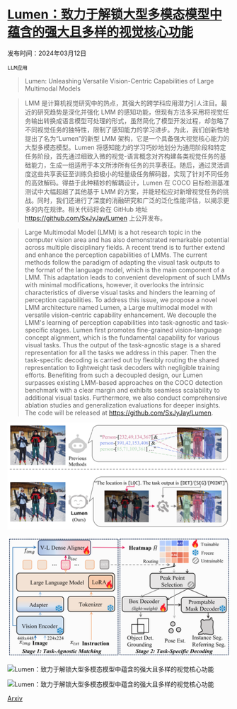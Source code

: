 # [Lumen：致力于解锁大型多模态模型中蕴含的强大且多样的视觉核心功能](https://arxiv.org/abs/2403.07304)

发布时间：2024年03月12日

`LLM应用`

> Lumen: Unleashing Versatile Vision-Centric Capabilities of Large Multimodal Models

> LMM 是计算机视觉研究中的热点，其强大的跨学科应用潜力引人注目。最近的研究趋势是深化并强化 LMM 的感知功能，但现有方法多采用将视觉任务输出转换成语言模型可处理的形式，虽然简化了模型开发过程，却忽略了不同视觉任务的独特性，限制了感知能力的学习进步。为此，我们创新性地提出了名为“Lumen”的新型 LMM 架构，它是一个具备强大视觉核心能力的大型多模态模型。Lumen 将感知能力的学习巧妙地划分为通用阶段和特定任务阶段，首先通过细致入微的视觉-语言概念对齐构建各类视觉任务的基础能力，生成一组适用于本文所涉所有任务的共享表征。随后，通过灵活调度这些共享表征至训练负担极小的轻量级任务解码器，实现了针对不同任务的高效解码。得益于此种精妙的解耦设计，Lumen 在 COCO 目标检测基准测试中大幅超越了其他基于 LMM 的方案，并能轻松应对新增视觉任务的挑战。同时，我们还进行了深度的消融研究和广泛的泛化性能评估，以揭示更多的内在规律。相关代码将会在 GitHub 地址 https://github.com/SxJyJay/Lumen 上公开发布。

> Large Multimodal Model (LMM) is a hot research topic in the computer vision area and has also demonstrated remarkable potential across multiple disciplinary fields. A recent trend is to further extend and enhance the perception capabilities of LMMs. The current methods follow the paradigm of adapting the visual task outputs to the format of the language model, which is the main component of a LMM. This adaptation leads to convenient development of such LMMs with minimal modifications, however, it overlooks the intrinsic characteristics of diverse visual tasks and hinders the learning of perception capabilities. To address this issue, we propose a novel LMM architecture named Lumen, a Large multimodal model with versatile vision-centric capability enhancement. We decouple the LMM's learning of perception capabilities into task-agnostic and task-specific stages. Lumen first promotes fine-grained vision-language concept alignment, which is the fundamental capability for various visual tasks. Thus the output of the task-agnostic stage is a shared representation for all the tasks we address in this paper. Then the task-specific decoding is carried out by flexibly routing the shared representation to lightweight task decoders with negligible training efforts. Benefiting from such a decoupled design, our Lumen surpasses existing LMM-based approaches on the COCO detection benchmark with a clear margin and exhibits seamless scalability to additional visual tasks. Furthermore, we also conduct comprehensive ablation studies and generalization evaluations for deeper insights. The code will be released at https://github.com/SxJyJay/Lumen.

![Lumen：致力于解锁大型多模态模型中蕴含的强大且多样的视觉核心功能](../../../paper_images/2403.07304/x1.png)

![Lumen：致力于解锁大型多模态模型中蕴含的强大且多样的视觉核心功能](../../../paper_images/2403.07304/x2.png)

![Lumen：致力于解锁大型多模态模型中蕴含的强大且多样的视觉核心功能](../../../paper_images/2403.07304/x3.png)

![Lumen：致力于解锁大型多模态模型中蕴含的强大且多样的视觉核心功能](../../../paper_images/2403.07304/x4.png)

[Arxiv](https://arxiv.org/abs/2403.07304)